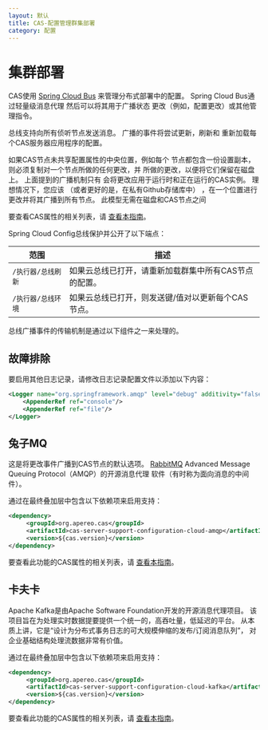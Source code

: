 ```yaml
---
layout: 默认
title: CAS-配置管理群集部署
category: 配置
---
```


# 集群部署

CAS使用 [Spring Cloud Bus](http://cloud.spring.io/spring-cloud-static/spring-cloud.html) 来管理分布式部署中的配置。 Spring Cloud Bus通过轻量级消息代理 然后可以将其用于广播状态 更改（例如，配置更改）或其他管理指令。

总线支持向所有侦听节点发送消息。 广播的事件将尝试更新，刷新和 重新加载每个CAS服务器应用程序的配置。

如果CAS节点未共享配置属性的中央位置，例如每个 节点都包含一份设置副本，则必须复制对一个节点所做的任何更改，并 所做的更改，以便将它们保留在磁盘上。 上面提到的广播机制只有 会将更改应用于运行时和正在运行的CAS实例。 理想情况下，您应该 （或者更好的是，在私有Github存储库中） ，在一个位置进行更改并将其广播到所有节点。 此模型无需在磁盘和CAS节点之间

要查看CAS属性的相关列表，请 [查看本指南](Configuration-Properties.html#configuration-storage)。

Spring Cloud Config总线保护并公开了以下端点：

| 范围          | 描述                           |
| ----------- | ---------------------------- |
| `/执行器/总线刷新` | 如果云总线已打开，请重新加载群集中所有CAS节点的配置。 |
| `/执行器/总线环境` | 如果云总线已打开，则发送键/值对以更新每个CAS节点。  |

总线广播事件的传输机制是通过以下组件之一来处理的。

## 故障排除

要启用其他日志记录，请修改日志记录配置文件以添加以下内容：

```xml
<Logger name="org.springframework.amqp" level="debug" additivity="false">
    <AppenderRef ref="console"/>
    <AppenderRef ref="file"/>
</Logger>
```

## 兔子MQ

这是将更改事件广播到CAS节点的默认选项。 [RabbitMQ](https://www.rabbitmq.com/) Advanced Message Queuing Protocol（AMQP）的开源消息代理 软件（有时称为面向消息的中间件）。

通过在最终叠加层中包含以下依赖项来启用支持：

```xml
<dependency>
     <groupId>org.apereo.cas</groupId>
     <artifactId>cas-server-support-configuration-cloud-amqp</artifactId>
     <version>${cas.version}</version>
</dependency>
```

要查看此功能的CAS属性的相关列表，请 [查看本指南](Configuration-Properties.html#rabbitmq)。

## 卡夫卡

Apache Kafka是由Apache Software Foundation开发的开源消息代理项目。 该项目旨在为处理实时数据提要提供一个统一的，高吞吐量，低延迟的平台。 从本质上讲，它是“设计为分布式事务日志的可大规模伸缩的发布/订阅消息队列”， 对企业基础结构处理流数据非常有价值。

通过在最终叠加层中包含以下依赖项来启用支持：

```xml
<dependency>
     <groupId>org.apereo.cas</groupId>
     <artifactId>cas-server-support-configuration-cloud-kafka</artifactId>
     <version>${cas.version}</version>
</dependency>
```

要查看此功能的CAS属性的相关列表，请 [查看本指南](Configuration-Properties.html#kafka)。
